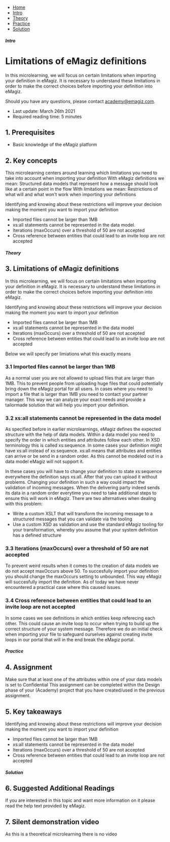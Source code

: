 <div class="ez-academy">
	<div class="ez-academy__body">
		<main class="micro-learning">
		<ul class="doc-nav">
			<li class="doc-nav__item"><a href="../../docs/microlearning/intermediate-defining-your-message-structures-index" class="doc-nav__link">Home</a></li>
			<li class="doc-nav__item"><a href="#intro" class="doc-nav__link">Intro</a></li>
			<li class="doc-nav__item"><a href="#theory" class="doc-nav__link">Theory</a></li>
			<li class="doc-nav__item"><a href="#practice" class="doc-nav__link">Practice</a></li>
			<li class="doc-nav__item"><a href="#solution" class="doc-nav__link">Solution</a></li>
		</ul>

<div class="doc">

##### Intro

# Limitations of eMagiz definitions

In this microlearning, we will focus on certain limitations when importing your definition in eMagiz. It is necessary to understand these limitations in order to make the correct choices before importing your definition into eMagiz.

Should you have any questions, please contact academy@emagiz.com.

- Last update: March 26th 2021
- Required reading time: 5 minutes

## 1. Prerequisites
- Basic knowledge of the eMagiz platform

## 2. Key concepts
This microlearning centers around learning which limitations you need to take into account when importing your definition
With eMagiz definitions we mean: Structured data models that represent how a message should look like at a certain point in the flow
With limitations we mean: Restrictions of what will and what won't work when importing your definitions

Identifying and knowing about these restrictions will improve your decision making the moment you want to import your definition

- Imported files cannot be larger than 1MB 
- xs:all statements cannot be represented in the data model.
- Iterations (maxOccurs) over a threshold of 50 are not accepted
- Cross reference between entities that could lead to an invite loop are not accepted

##### Theory

## 3. Limitations of eMagiz definitions

In this microlearning, we will focus on certain limitations when importing your definition in eMagiz. It is necessary to understand these limitations in order to make the correct choices before importing your definition into eMagiz.

Identifying and knowing about these restrictions will improve your decision making the moment you want to import your definition

- Imported files cannot be larger than 1MB 
- xs:all statements cannot be represented in the data model
- Iterations (maxOccurs) over a threshold of 50 are not accepted
- Cross reference between entities that could lead to an invite loop are not accepted

Below we will specify per limiations what this exactly means

### 3.1 Imported files cannot be larger than 1MB

As a normal user you are not allowed to upload files that are larger than 1MB. This to prevent people from uploading huge files that could potentially bring down the eMagiz portal for all users. In cases where you need to import a file that is larger than 1MB you need to contact your partner manager. This way we can analyze your exact needs and provide a tailormade solution that will help you import your definition.

### 3.2 xs:all statements cannot be represented in the data model

As specified before in earlier microlearnings, eMagiz defines the expected structure with the help of data models. Within a data model you need to specify the order in which entities and attributes follow each other. In XSD terminology this is called xs:sequence. In some cases your definition might have xs:all instead of xs:sequence. xs:all means that attributes and entities can arrive or be send in a random order. As this cannot be modeled out in a data model eMagiz will not support it.

In these cases you will have to change your definition to state xs:sequence everywhere the definition says xs:all. After that you can upload it without problems. Changing your definition in such a way could impact the validation of incoming messages. When the delivering party indeed sends its data in a random order everytime you need to take additional steps to ensure this will work in eMagiz. There are two alternatives when dealing with this problem:

- Write a custom XSLT that will transform the incoming message to a structured messages that you can validate via the tooling
- Use a custom XSD as validation and use the standard eMagiz tooling for your transformation, whereby you assume that your system definition has a defined structure

### 3.3 Iterations (maxOccurs) over a threshold of 50 are not accepted

To prevent weird results when it comes to the creation of data models we do not accept maxOccurs above 50. To succesfully import your definition you should change the maxOccurs setting to unbounded. This way eMagiz will succesfully import the definition. As of today we have never encountered a practical case where this caused issues.

### 3.4 Cross reference between entities that could lead to an invite loop are not accepted

In some cases we see definitions in which entities keep referecing each other. This could cause an invite loop to occur when trying to build up the correct structure of your system message. Therefore we do an initial check when importing your file to safeguard ourselves against creating invite loops in our portal that will in the end break the eMagiz portal.

##### Practice

## 4. Assignment

Make sure that at least one of the attributes within one of your data models is set to Confidential
This assignment can be completed within the Design phase of your (Academy) project that you have created/used in the previous assignment.

## 5. Key takeaways

Identifying and knowing about these restrictions will improve your decision making the moment you want to import your definition

- Imported files cannot be larger than 1MB 
- xs:all statements cannot be represented in the data model
- Iterations (maxOccurs) over a threshold of 50 are not accepted
- Cross reference between entities that could lead to an invite loop are not accepted

##### Solution

## 6. Suggested Additional Readings

If you are interested in this topic and want more information on it please read the help text provided by eMagiz.

## 7. Silent demonstration video

As this is a theoretical microlearning there is no video

</div>
</main>
</div>
</div>